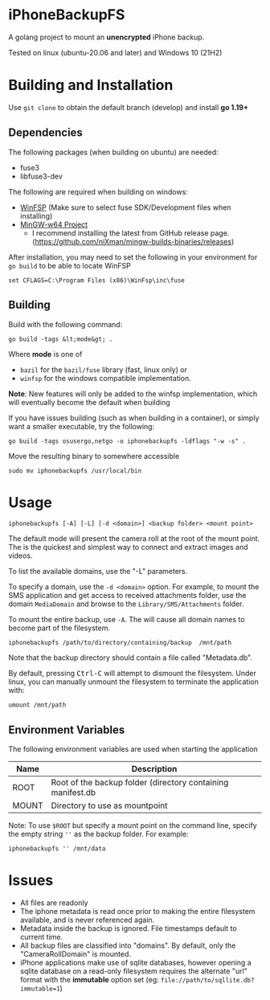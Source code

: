 # iPhoneBackupFS

A golang project to mount an __unencrypted__ iPhone backup.

Tested on linux (ubuntu-20.06 and later) and Windows 10 (21H2)

# Building and Installation

Use `git clone` to obtain the default branch (develop) and install __go 1.19+__

## Dependencies

The following packages (when building on ubuntu) are needed:
- fuse3
- libfuse3-dev

The following are required when building on windows:

- [WinFSP](https://winfsp.dev/rel/) (Make sure to select fuse SDK/Development files when installing)
- [MinGW-w64 Project](https://www.mingw-w64.org/)
  - I recommend installing the latest from GitHub release page. (https://github.com/niXman/mingw-builds-binaries/releases)

After installation, you may need to set the following in your environment for `go build` to be able to locate WinFSP


```
set CFLAGS=C:\Program Files (x86)\WinFsp\inc\fuse
```

## Building

Build with the following command:


```
go build -tags &lt;mode&gt; .
```


Where __mode__ is one of
- `bazil` for the `bazil/fuse` library (fast, linux only) or
- `winfsp` for the windows compatible implementation.


**Note**: New features will only be added to the winfsp implementation, which will eventually become the default when building

If you have issues building (such as when building in a container), or simply want a smaller executable, try the following:

```
go build -tags osusergo,netgo -o iphonebackupfs -ldflags "-w -s" .
```

Move the resulting binary to somewhere accessible

```
sudo mv iphonebackupfs /usr/local/bin
```

# Usage

```
iphonebackupfs [-A] [-L] [-d <domain>] <backup folder> <mount point>
```

The default mode will present the camera roll at the root of the mount point.  The is the quickest and simplest way to connect and extract images and videos.

To list the available domains, use the "-L" parameters.

To specify a domain, use the `-d <domain>` option. For example, to mount the SMS application and get access to received attachments folder, use the domain `MediaDomain` and browse to the `Library/SMS/Attachments` folder.

To mount the entire backup, use `-A`.  The will cause all domain names to become part of the filesystem.


```
iphonebackupfs /path/to/directory/containing/backup  /mnt/path
```


Note that the backup directory should contain a file called "Metadata.db".

By default, pressing <kbd>Ctrl-C</kbd> will attempt to dismount the filesystem.  Under linux, you can manually unmount the filesystem to terminate the application with:


```
umount /mnt/path

```

## Environment Variables

The following environment variables are used when starting the application

Name|Description
---|---
ROOT|Root of the backup folder (directory containing manifest.db
MOUNT|Directory to use as mountpoint

Note: To use `$ROOT` but specify a mount point on the command line, specify the empty string `''` as the backup folder.
For example:
```
iphonebackupfs '' /mnt/data
```


# Issues

- All files are readonly
- The iphone metadata is read once prior to making the entire filesystem available, and is never referenced again.
- Metadata inside the backup is ignored.  File timestamps default to current time.
- All backup files are classified into "domains".  By default, only the "CameraRollDomain" is mounted.
- iPhone applications make use of sqlite databases, however opening a sqlite database on a read-only filesystem requires the alternate "url" format with the __immutable__ option set (eg: `file://path/to/sqllite.db?immutable=1`)


